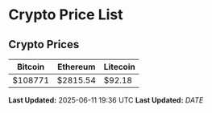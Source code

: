 # Crypto Price List

## Crypto Prices
| Bitcoin | Ethereum | Litecoin |
| ------- | -------- | -------- |
| $108771 | $2815.54 | $92.18 |
**Last Updated:** 2025-06-11 19:36 UTC
**Last Updated:** $DATE$
